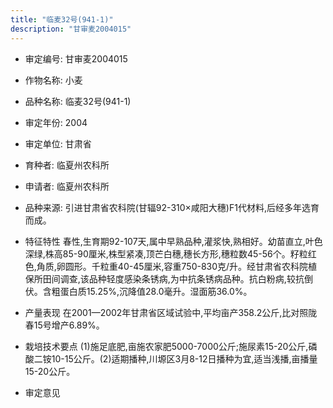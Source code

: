 ```yaml
---
title: "临麦32号(941-1)"
description: "甘审麦2004015"
---
```

* 审定编号:  甘审麦2004015

*  作物名称:  小麦

*  品种名称:  临麦32号(941-1)

*  审定年份:  2004

*  审定单位:  甘肃省

* 育种者:  临夏州农科所

*  申请者:  临夏州农科所

*  品种来源:  引进甘肃省农科院(甘辐92-310×咸阳大穗)F1代材料,后经多年选育而成。

*  特征特性
春性,生育期92-107天,属中早熟品种,灌浆快,熟相好。幼苗直立,叶色深绿,株高85-90厘米,株型紧凑,顶芒白穗,穗长方形,穗粒数45-56个。籽粒红色,角质,卵圆形。千粒重40-45厘米,容重750-830克/升。经甘肃省农科院植保所田间调查,该品种轻度感染条锈病,为中抗条锈病品种。抗白粉病,较抗倒伏。含粗蛋白质15.25%,沉降值28.0毫升。湿面筋36.0%。

*  产量表现
在2001—2002年甘肃省区域试验中,平均亩产358.2公斤,比对照陇春15号增产6.89%。

*  栽培技术要点
(1)施足底肥,亩施农家肥5000-7000公斤;施尿素15-20公斤,磷酸二铵10-15公斤。(2)适期播种,川塬区3月8-12日播种为宜,适当浅播,亩播量15-20公斤。

*  审定意见


